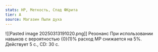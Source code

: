 ```yaml
---
stats: HP, Меткость, Спад ФКрита
tier: A
source: Магазин Пыли духа
---
```

![[Pasted image 20250313191020.png]]
Резонанс
При использовании навыков с вероятностью {0}(1)% расход МР снижается на 5%. Действует 5 с., CD: 30 с.
